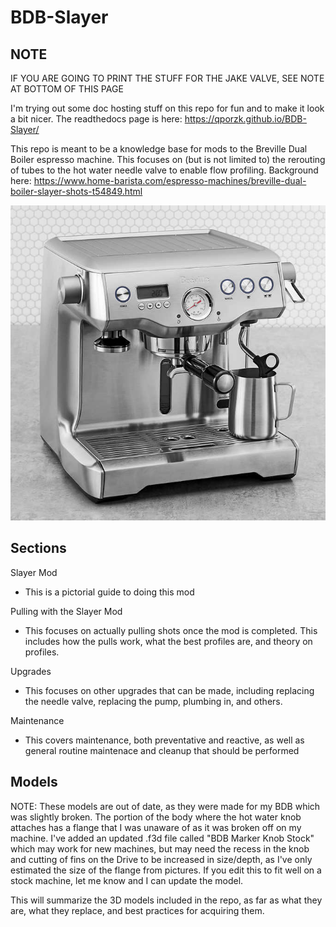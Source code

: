 # BDB-Slayer

## NOTE

IF YOU ARE GOING TO PRINT THE STUFF FOR THE JAKE VALVE, SEE NOTE AT BOTTOM OF THIS PAGE

I'm trying out some doc hosting stuff on this repo for fun and to make it look a bit nicer. The readthedocs page is here: https://qporzk.github.io/BDB-Slayer/

This repo is meant to be a knowledge base for mods to the Breville Dual Boiler espresso machine. This focuses on (but is not limited to) the rerouting of tubes to the hot water needle valve to enable flow profiling. Background here: https://www.home-barista.com/espresso-machines/breville-dual-boiler-slayer-shots-t54849.html

![Sample Image](https://raw.githubusercontent.com/qporzk/BDB-Slayer/master/docs/Pictures/BDB.jpg)

## Sections

Slayer Mod
  - This is a pictorial guide to doing this mod

Pulling with the Slayer Mod
  - This focuses on actually pulling shots once the mod is completed. This includes how the pulls work, what the best profiles are, and theory on profiles.

Upgrades
  - This focuses on other upgrades that can be made, including replacing the needle valve, replacing the pump, plumbing in, and others.

Maintenance
  - This covers maintenance, both preventative and reactive, as well as general routine maintenace and cleanup that should be performed

## Models

NOTE: These models are out of date, as they were made for my BDB which was slightly broken. The portion of the body where the hot water knob attaches has a flange that I was unaware of as it was broken off on my machine. I've added an updated .f3d file called "BDB Marker Knob Stock" which may work for new machines, but may need the recess in the knob and cutting of fins on the Drive to be increased in size/depth, as I've only estimated the size of the flange from pictures. If you edit this to fit well on a stock machine, let me know and I can update the model.

This will summarize the 3D models included in the repo, as far as what they are, what they replace, and best practices for acquiring them.
